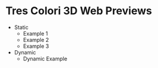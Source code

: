 # Tres Colori 3D Web Previews

- Static
    - Example 1
    - Example 2
    - Example 3
- Dynamic
    - Dynamic Example